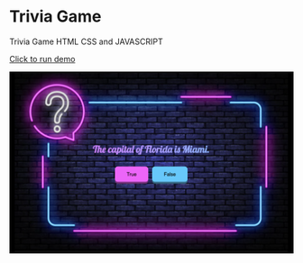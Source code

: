 # Trivia Game

Trivia Game HTML CSS and JAVASCRIPT

[Click to run demo]()

![Trivia Game](./img/Screen%20Shot%202022-07-22%20at%2012.13.19%20AM.png)